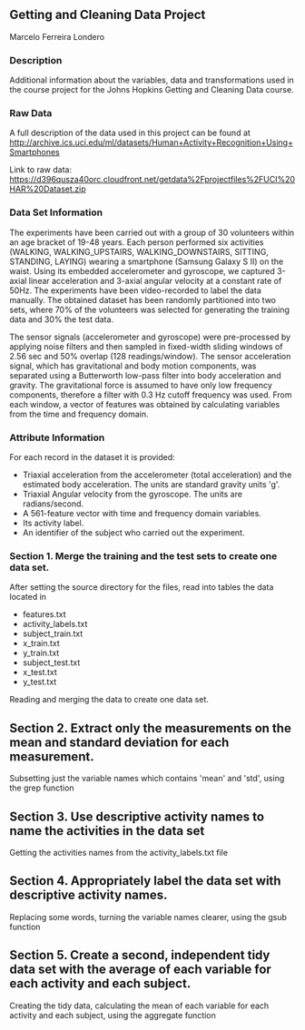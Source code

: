 ## Getting and Cleaning Data Project

Marcelo Ferreira Londero

### Description
Additional information about the variables, data and transformations used in the course project for the Johns Hopkins Getting and Cleaning Data course.

### Raw Data
A full description of the data used in this project can be found at http://archive.ics.uci.edu/ml/datasets/Human+Activity+Recognition+Using+Smartphones

Link to raw data: https://d396qusza40orc.cloudfront.net/getdata%2Fprojectfiles%2FUCI%20HAR%20Dataset.zip

### Data Set Information
The experiments have been carried out with a group of 30 volunteers within an age bracket of 19-48 years. Each person performed six activities (WALKING, WALKING_UPSTAIRS, WALKING_DOWNSTAIRS, SITTING, STANDING, LAYING) wearing a smartphone (Samsung Galaxy S II) on the waist. Using its embedded accelerometer and gyroscope, we captured 3-axial linear acceleration and 3-axial angular velocity at a constant rate of 50Hz. The experiments have been video-recorded to label the data manually. The obtained dataset has been randomly partitioned into two sets, where 70% of the volunteers was selected for generating the training data and 30% the test data. 

The sensor signals (accelerometer and gyroscope) were pre-processed by applying noise filters and then sampled in fixed-width sliding windows of 2.56 sec and 50% overlap (128 readings/window). The sensor acceleration signal, which has gravitational and body motion components, was separated using a Butterworth low-pass filter into body acceleration and gravity. The gravitational force is assumed to have only low frequency components, therefore a filter with 0.3 Hz cutoff frequency was used. From each window, a vector of features was obtained by calculating variables from the time and frequency domain.

### Attribute Information
For each record in the dataset it is provided: 
- Triaxial acceleration from the accelerometer (total acceleration) and the estimated body acceleration. The units are standard gravity units 'g'.
- Triaxial Angular velocity from the gyroscope. The units are radians/second.
- A 561-feature vector with time and frequency domain variables. 
- Its activity label. 
- An identifier of the subject who carried out the experiment.

### Section 1. Merge the training and the test sets to create one data set.
After setting the source directory for the files, read into tables the data located in
- features.txt
- activity_labels.txt
- subject_train.txt
- x_train.txt
- y_train.txt
- subject_test.txt
- x_test.txt
- y_test.txt

Reading and merging the data to create one data set.

## Section 2. Extract only the measurements on the mean and standard deviation for each measurement. 
Subsetting just the variable names which contains 'mean' and 'std', using the grep function

## Section 3. Use descriptive activity names to name the activities in the data set
Getting the activities names from the activity_labels.txt file 

## Section 4. Appropriately label the data set with descriptive activity names.
Replacing some words, turning the variable names clearer, using the gsub function

## Section 5. Create a second, independent tidy data set with the average of each variable for each activity and each subject. 
Creating the tidy data, calculating the mean of each variable for each activity and each subject, using the aggregate function
